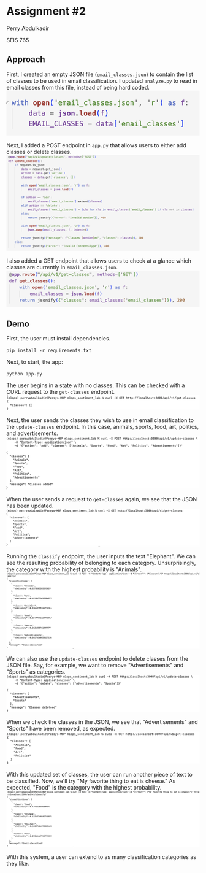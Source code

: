 # Assignment #2
Perry Abdulkadir

SEIS 765

## Approach
First, I created an empty JSON file (`email_classes.json`) to contain the list of classes to be used in email classification. I updated `analyze.py` to read in email classes from this file, instead of being hard coded. 
![Alt text](/screenshots/email_classes_json.png?raw=true)

Next, I added a POST endpoint in `app.py` that allows users to either add classes or delete classes. 
![Alt text](/screenshots/update_classes.png?raw=true) 

I also added a GET endpoint that allows users to check at a glance which classes are currently in `email_classes.json`.
![Alt text](/screenshots/get_classes.png?raw=true) 

## Demo
First, the user must  install dependencies. 
```
pip install -r requirements.txt
```
Next, to start, the app: 
```
python app.py
```
The user begins in a state with no classes. This can be checked with a CURL request to the `get-classes` endpoint. 
![Alt text](screenshots/get_classes_1.png) 

Next, the user sends the classes they wish to use in email classification to the `update-classes` endpoint. In this case, animals, sports, food, art, politics, and advertisements.
![Alt text](/screenshots/add_classes.png) 

When the user sends a request to `get-classes` again, we see that the JSON has been updated. 
![Alt text](/screenshots/get_classes_2.png) 

Running the `classify` endpoint, the user inputs the text "Elephant". We can see the resulting probability of belonging to each category. Unsurprisingly, the category with the highest probability is "Animals". 
![Alt text](/screenshots/classify_1.png) 

We can also use the `update-classes` endpoint to delete classes from the JSON file. Say, for example, we want to remove "Advertisements" and "Sports" as categories.
![Alt text](/screenshots/classes_deleted.png) 

When we check the classes in the JSON, we see that "Advertisements" and "Sports" have been removed, as expected. 
![Alt text](/screenshots/get_classes_3.png) 

With this updated set of classes, the user can run another piece of text to be classified. Now, we'll try "My favorite thing to eat is cheese." As expected, "Food" is the category with the highest probability. 
![Alt text](/screenshots/classify_2.png) 

With this system, a user can extend to as many classification categories as they like. 
